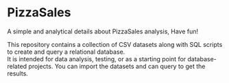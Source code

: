 # PizzaSales
A simple and analytical details about PizzaSales analysis, Have fun!


This repository contains a collection of CSV datasets along with SQL scripts to create and query a relational database.  
It is intended for data analysis, testing, or as a starting point for database-related projects.
You can import the datasets and can query to get the results.
